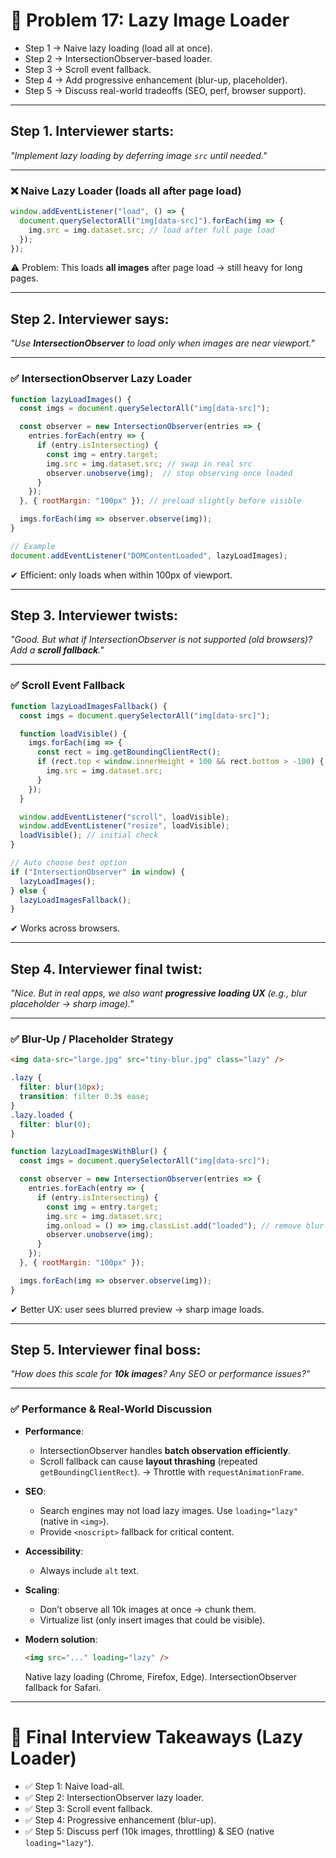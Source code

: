# 🔎 Problem 17: Lazy Image Loader
* Step 1 → Naive lazy loading (load all at once).
* Step 2 → IntersectionObserver-based loader.
* Step 3 → Scroll event fallback.
* Step 4 → Add progressive enhancement (blur-up, placeholder).
* Step 5 → Discuss real-world tradeoffs (SEO, perf, browser support).
---

## Step 1. Interviewer starts:

*"Implement lazy loading by deferring image `src` until needed."*

---

### ❌ Naive Lazy Loader (loads all after page load)

```js
window.addEventListener("load", () => {
  document.querySelectorAll("img[data-src]").forEach(img => {
    img.src = img.dataset.src; // load after full page load
  });
});
```

⚠ Problem: This loads **all images** after page load → still heavy for long pages.

---

## Step 2. Interviewer says:

*"Use **IntersectionObserver** to load only when images are near viewport."*

---

### ✅ IntersectionObserver Lazy Loader

```js
function lazyLoadImages() {
  const imgs = document.querySelectorAll("img[data-src]");

  const observer = new IntersectionObserver(entries => {
    entries.forEach(entry => {
      if (entry.isIntersecting) {
        const img = entry.target;
        img.src = img.dataset.src; // swap in real src
        observer.unobserve(img);  // stop observing once loaded
      }
    });
  }, { rootMargin: "100px" }); // preload slightly before visible

  imgs.forEach(img => observer.observe(img));
}

// Example
document.addEventListener("DOMContentLoaded", lazyLoadImages);
```

✔ Efficient: only loads when within 100px of viewport.

---

## Step 3. Interviewer twists:

*"Good. But what if IntersectionObserver is not supported (old browsers)? Add a **scroll fallback**."*

---

### ✅ Scroll Event Fallback

```js
function lazyLoadImagesFallback() {
  const imgs = document.querySelectorAll("img[data-src]");

  function loadVisible() {
    imgs.forEach(img => {
      const rect = img.getBoundingClientRect();
      if (rect.top < window.innerHeight + 100 && rect.bottom > -100) {
        img.src = img.dataset.src;
      }
    });
  }

  window.addEventListener("scroll", loadVisible);
  window.addEventListener("resize", loadVisible);
  loadVisible(); // initial check
}

// Auto choose best option
if ("IntersectionObserver" in window) {
  lazyLoadImages();
} else {
  lazyLoadImagesFallback();
}
```

✔ Works across browsers.

---

## Step 4. Interviewer final twist:

*"Nice. But in real apps, we also want **progressive loading UX** (e.g., blur placeholder → sharp image)."*

---

### ✅ Blur-Up / Placeholder Strategy

```html
<img data-src="large.jpg" src="tiny-blur.jpg" class="lazy" />
```

```css
.lazy {
  filter: blur(10px);
  transition: filter 0.3s ease;
}
.lazy.loaded {
  filter: blur(0);
}
```

```js
function lazyLoadImagesWithBlur() {
  const imgs = document.querySelectorAll("img[data-src]");

  const observer = new IntersectionObserver(entries => {
    entries.forEach(entry => {
      if (entry.isIntersecting) {
        const img = entry.target;
        img.src = img.dataset.src;
        img.onload = () => img.classList.add("loaded"); // remove blur
        observer.unobserve(img);
      }
    });
  }, { rootMargin: "100px" });

  imgs.forEach(img => observer.observe(img));
}
```

✔ Better UX: user sees blurred preview → sharp image loads.

---

## Step 5. Interviewer final boss:

*"How does this scale for **10k images**? Any SEO or performance issues?"*

---

### ✅ Performance & Real-World Discussion

* **Performance**:

  * IntersectionObserver handles **batch observation efficiently**.
  * Scroll fallback can cause **layout thrashing** (repeated `getBoundingClientRect`). → Throttle with `requestAnimationFrame`.
* **SEO**:

  * Search engines may not load lazy images. Use `loading="lazy"` (native in `<img>`).
  * Provide `<noscript>` fallback for critical content.
* **Accessibility**:

  * Always include `alt` text.
* **Scaling**:

  * Don’t observe all 10k images at once → chunk them.
  * Virtualize list (only insert images that could be visible).
* **Modern solution**:

  ```html
  <img src="..." loading="lazy" />
  ```

  Native lazy loading (Chrome, Firefox, Edge). IntersectionObserver fallback for Safari.

---

# 🎯 Final Interview Takeaways (Lazy Loader)

* ✅ Step 1: Naive load-all.
* ✅ Step 2: IntersectionObserver lazy loader.
* ✅ Step 3: Scroll event fallback.
* ✅ Step 4: Progressive enhancement (blur-up).
* ✅ Step 5: Discuss perf (10k images, throttling) & SEO (native `loading="lazy"`).
